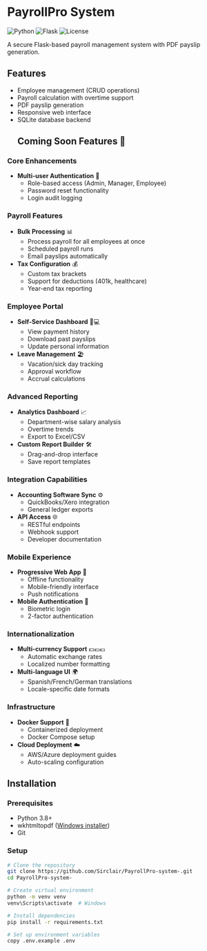 # PayrollPro System

![Python](https://img.shields.io/badge/python-3.8+-blue.svg)
![Flask](https://img.shields.io/badge/flask-2.0+-green.svg)
![License](https://img.shields.io/badge/license-MIT-orange.svg)

A secure Flask-based payroll management system with PDF payslip generation.

## Features

- Employee management (CRUD operations)
- Payroll calculation with overtime support
- PDF payslip generation
- Responsive web interface
- SQLite database backend
  ## Coming Soon Features 🚀

### Core Enhancements
- **Multi-user Authentication** 🔐
  - Role-based access (Admin, Manager, Employee)
  - Password reset functionality
  - Login audit logging

### Payroll Features
- **Bulk Processing** 📊
  - Process payroll for all employees at once
  - Scheduled payroll runs
  - Email payslips automatically
- **Tax Configuration** 💰
  - Custom tax brackets
  - Support for deductions (401k, healthcare)
  - Year-end tax reporting

### Employee Portal
- **Self-Service Dashboard** 👩💻
  - View payment history
  - Download past payslips
  - Update personal information
- **Leave Management** 🏖️
  - Vacation/sick day tracking
  - Approval workflow
  - Accrual calculations

### Advanced Reporting
- **Analytics Dashboard** 📈
  - Department-wise salary analysis
  - Overtime trends
  - Export to Excel/CSV
- **Custom Report Builder** 🛠️
  - Drag-and-drop interface
  - Save report templates

### Integration Capabilities
- **Accounting Software Sync** ⚙️
  - QuickBooks/Xero integration
  - General ledger exports
- **API Access** 🌐
  - RESTful endpoints
  - Webhook support
  - Developer documentation

### Mobile Experience
- **Progressive Web App** 📱
  - Offline functionality
  - Mobile-friendly interface
  - Push notifications
- **Mobile Authentication** 📲
  - Biometric login
  - 2-factor authentication

### Internationalization
- **Multi-currency Support** 💵💶💷
  - Automatic exchange rates
  - Localized number formatting
- **Multi-language UI** 🌍
  - Spanish/French/German translations
  - Locale-specific date formats

### Infrastructure
- **Docker Support** 🐳
  - Containerized deployment
  - Docker Compose setup
- **Cloud Deployment** ☁️
  - AWS/Azure deployment guides
  - Auto-scaling configuration

## Installation

### Prerequisites
- Python 3.8+
- wkhtmltopdf ([Windows installer](https://wkhtmltopdf.org/downloads.html))
- Git

### Setup
```bash
# Clone the repository
git clone https://github.com/Sirclair/PayrollPro-system-.git
cd PayrollPro-system-

# Create virtual environment
python -m venv venv
venv\Scripts\activate  # Windows

# Install dependencies
pip install -r requirements.txt

# Set up environment variables
copy .env.example .env
